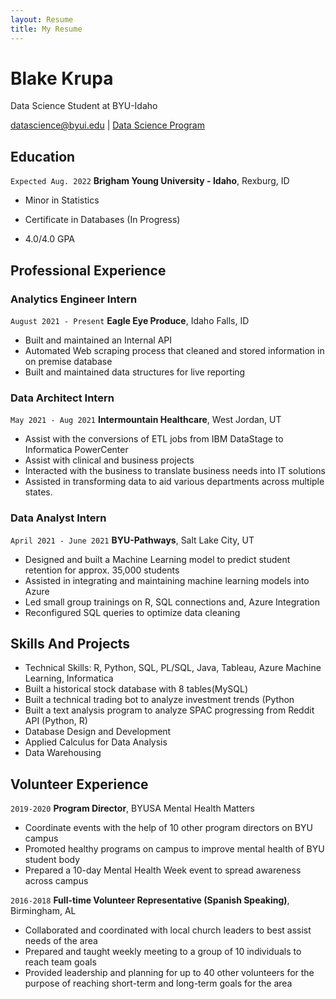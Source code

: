 ```yaml
---
layout: Resume
title: My Resume
---
```

# Blake Krupa
Data Science Student at BYU-Idaho

<div id="webaddress">
<a href="datascience@byui.edu">datascience@byui.edu</a>
| <a href="https://byuidatascience.github.io/development.html">Data Science Program</a>
</div>

<!-- https://www.monique.tech/the-art-of-markdown -->


## Education

`Expected Aug. 2022`
__Brigham Young University - Idaho__, Rexburg, ID

- Minor in Statistics
- Certificate in Databases (In Progress)

- 4.0/4.0  GPA


## Professional Experience

### Analytics Engineer Intern

`August 2021 - Present`
__Eagle Eye Produce__, Idaho Falls, ID

- Built and maintained an Internal API
- Automated Web scraping process that cleaned and stored information in on premise database
- Built and maintained data structures for live reporting

### Data Architect Intern

`May 2021 - Aug 2021`
__Intermountain Healthcare__, West Jordan, UT

- Assist with the conversions of ETL jobs from IBM DataStage to Informatica PowerCenter
- Assist with clinical and business projects
- Interacted with the business to translate business needs into IT solutions
- Assisted in transforming data to aid various departments across multiple states.

### Data Analyst Intern

`April 2021 - June 2021`
__BYU-Pathways__, Salt Lake City, UT

- Designed and built a Machine Learning model to predict student retention for approx. 35,000 students
- Assisted in integrating and maintaining machine learning models into Azure
- Led small group trainings on R, SQL connections and, Azure Integration
- Reconfigured SQL queries to optimize data cleaning




## Skills And Projects

- Technical Skills: R, Python, SQL, PL/SQL, Java, Tableau, Azure Machine Learning, Informatica
- Built a historical stock database with 8 tables(MySQL)
- Built a technical trading bot to analyze investment trends (Python
- Built a text analysis program to analyze SPAC progressing from Reddit API (Python, R)
- Database Design and Development
- Applied Calculus for Data Analysis
- Data Warehousing


## Volunteer Experience

`2019-2020`
__Program Director__, BYUSA Mental Health Matters

- Coordinate events with the help of 10 other program directors on BYU campus 
- Promoted healthy programs on campus to improve mental health of BYU student body
- Prepared a 10-day Mental Health Week event to spread awareness across campus


`2016-2018`
__Full-time Volunteer Representative (Spanish Speaking)__, Birmingham, AL

- Collaborated and coordinated with local church leaders to best assist needs of the area
- Prepared and taught weekly meeting to a group of 10 individuals to reach team goals
- Provided leadership and planning for up to 40 other volunteers for the purpose of reaching short-term and long-term
goals for the area



<!-- ### Footer

Last updated: May 2013 -->


